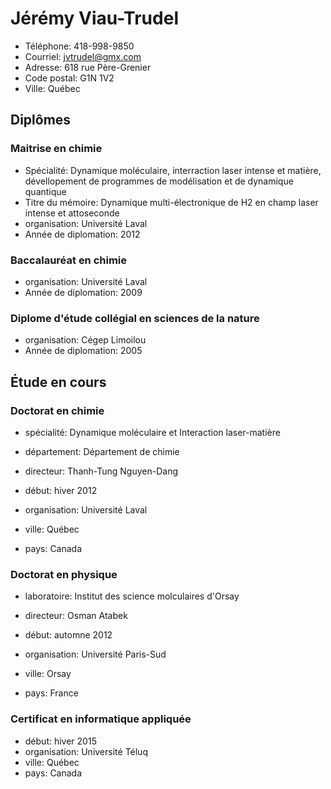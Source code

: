 
# Jérémy Viau-Trudel
  - Téléphone: 418-998-9850
  - Courriel: [jvtrudel@gmx.com](jvtrudel@gmx.com)
  - Adresse: 618 rue Père-Grenier
  - Code postal: G1N 1V2
  - Ville: Québec

## Diplômes
### Maitrise en chimie
  - Spécialité: Dynamique moléculaire, interraction laser intense et matière, dévellopement de programmes de modélisation et de dynamique quantique 
  - Titre du mémoire: Dynamique multi-électronique de H2 en champ laser intense et attoseconde 
  - organisation: Université Laval
  - Année de diplomation: 2012

### Baccalauréat en chimie


  - organisation: Université Laval
  - Année de diplomation: 2009

### Diplome d'étude collégial en sciences de la nature


  - organisation: Cégep Limoilou
  - Année de diplomation: 2005


## Étude en cours


### Doctorat en chimie
  - spécialité: Dynamique moléculaire et Interaction laser-matière 

  - département: Département de chimie 

  - directeur: Thanh-Tung Nguyen-Dang 
  - début: hiver 2012
  - organisation: Université Laval
  - ville: Québec
  - pays: Canada


### Doctorat en physique

  - laboratoire: Institut des science molculaires d'Orsay 


  - directeur: Osman Atabek 
  - début: automne 2012
  - organisation: Université Paris-Sud
  - ville: Orsay
  - pays: France


### Certificat en informatique appliquée





  - début: hiver 2015
  - organisation: Université Téluq
  - ville: Québec
  - pays: Canada







